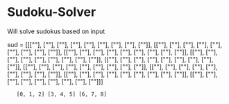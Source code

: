 # Sudoku-Solver
Will solve sudokus based on input

sud = [[[""], [""], [""], [""], [""], [""], [""], [""], [""]],
       [[""], [""], [""], [""], [""], [""], [""], [""], [""]],
       [[""], [""], [""], [""], [""], [""], [""], [""], [""]],
       [[""], [""], [""], [""], [""], [""], [""], [""], [""]],
       [[""], [""], [""], [""], [""], [""], [""], [""], [""]],
       [[""], [""], [""], [""], [""], [""], [""], [""], [""]],
       [[""], [""], [""], [""], [""], [""], [""], [""], [""]],
       [[""], [""], [""], [""], [""], [""], [""], [""], [""]],
       [[""], [""], [""], [""], [""], [""], [""], [""], [""]]]


       [0, 1, 2] [3, 4, 5] [6, 7, 8]
